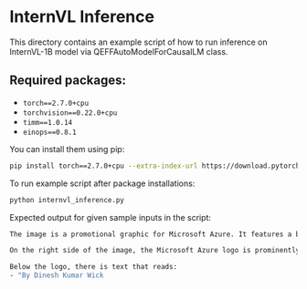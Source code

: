# InternVL Inference
This directory contains an example script of how to run inference on InternVL-1B model via QEFFAutoModelForCausalLM class.

## Required packages:
- `torch==2.7.0+cpu`
- `torchvision==0.22.0+cpu`
- `timm==1.0.14`
- `einops==0.8.1`

You can install them using pip:
```sh
pip install torch==2.7.0+cpu --extra-index-url https://download.pytorch.org/whl/cpu timm==1.0.14 torchvision==0.22.0+cpu einops==0.8.1
```

To run example script after package installations:
```sh
python internvl_inference.py
```

Expected output for given sample inputs in the script:
```sh
The image is a promotional graphic for Microsoft Azure. It features a blue background with a hexagonal pattern on the left side. The hexagons are white and are arranged in a way that suggests a network or connectivity theme. 

On the right side of the image, the Microsoft Azure logo is prominently displayed. The logo consists of the Azure name in white, with the Microsoft logo above it, which includes four colored squares (blue, green, yellow, and red). Below the logo, the word "Azure" is written in large white letters.

Below the logo, there is text that reads:
- "By Dinesh Kumar Wick
```